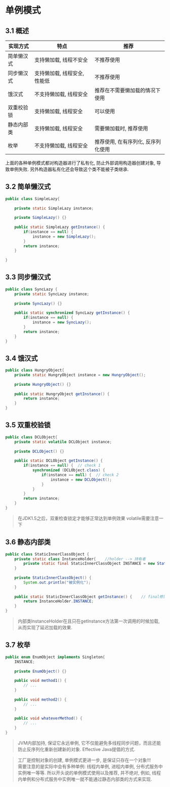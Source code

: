 # 单例模式

## 3.1 概述

实现方式 | 特点 | 推荐
---|---|---
简单懒汉式 | 支持懒加载, 线程不安全 | 不推荐使用
同步懒汉式 | 支持懒加载, 线程安全, 性能低 | 不推荐使用
饿汉式 | 不支持懒加载, 线程安全 | 推荐在不需要懒加载的情况下使用
双重校验锁 | 支持懒加载, 线程安全 | 可以使用
静态内部类 | 支持懒加载, 线程安全 | 需要懒加载时, 推荐使用
枚举 | 不支持懒加载, 线程安全 | 推荐使用, 在有序列化, 反序列化使用

上面的各种单例模式都对构造器进行了私有化, 防止外部调用构造器创建对象, 导致单例失败. 另外构造器私有化还会导致这个类不能被子类继承.

## 3.2 简单懒汉式

```java
public class SimpleLazy{
	
	private static SimpleLazy instance;
	
	private SimpleLazy() {}
	
	public static SimpleLazy getInstance() {
		if(instance == null) {
			instance = new SimpleLazy();
		}
		return instance;
	}
	
}
```

## 3.3 同步懒汉式

```java
public class SyncLazy {
	private static SyncLazy instance;
	
	private SyncLazy() {}
	
	public static synchronized SyncLazy getInstance() {
		if(instance == null) {
			instance = new SyncLazy();
		}
		return instance;
	}
}
```

## 3.4 饿汉式

```java
public class HungryObject{
	private static HungryObject instance = new HungryObject();
	
	private HungryObject() {}
	
	public static HungryObject getInstance() {
		return instance;
	}
}
```

## 3.5 双重校验锁

```java
public class DCLObject{
	private static volatile DCLObject instance;
	
	private DCLObject() {}
	
	public static DCLObject getInstance() {
		if(instance == null) {	// check 1
			synchronized (DCLObject.class) {
				if(instance == null) {	// check 2
					instance = new DCLObject();
				}
			}
		}
		return instance;
	}
}
```

> 在JDK1.5之后，双重检查锁定才能够正常达到单例效果
> volatile需要注意一下

## 3.6 静态内部类

```java
public class StaticInnerClassObject {
	private static class InstanceHolder{	//holder --> 持有者
		private static final StaticInnerClassObject INSTANCE = new StaticInnerClassObject();
	}
	
	private StaticInnerClassObject() {
		System.out.println("被实例化");
	}
	
	public static StaticInnerClassObject getInstance() {	// final修饰方法, 表示该方法不能被重写
		return InstanceHolder.INSTANCE;
	}
}
```

> 内部类InstanceHolder在且只在getInstance方法第一次调用的时候加载, 从而实现了延迟加载的效果.

## 3.7 枚举

```java
public enum EnumObject implements Singleton{
	INSTANCE;
	
	private EnumObject() {}
	
	public void method1() {
		// ...
	}
	
	public void method2() {
		// ...
	}
	
	public void whateverMethod() {
		// ...
	}
}

```

> JVM内部加持, 保证它永远单例, 它不仅能避免多线程同步问题，而且还能防止反序列化重新创建新的对象. Effective Java提倡的方式.


> 工厂是控制对象的创建, 单例模式更进一步, 是保证只存在一个对象!!!   
> 需要注意的是实际中会有多种单例: 线程内单例, 进程内单例, 分布式服务中实例唯一等等.
> 所以开头说的单例模式使用以及推荐, 并不绝对, 例如, 线程内单例和分布式服务中实例唯一就不能通过静态内部类的方式来实现.